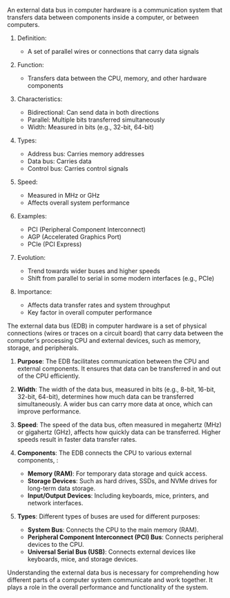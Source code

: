 An external data bus in computer hardware is a communication system that transfers data between components inside a computer, or between computers.

1. Definition:
   - A set of parallel wires or connections that carry data signals

2. Function:
   - Transfers data between the CPU, memory, and other hardware components

3. Characteristics:
   - Bidirectional: Can send data in both directions
   - Parallel: Multiple bits transferred simultaneously
   - Width: Measured in bits (e.g., 32-bit, 64-bit)

4. Types:
   - Address bus: Carries memory addresses
   - Data bus: Carries  data
   - Control bus: Carries control signals

5. Speed:
   - Measured in MHz or GHz
   - Affects overall system performance

6. Examples:
   - PCI (Peripheral Component Interconnect)
   - AGP (Accelerated Graphics Port)
   - PCIe (PCI Express)

7. Evolution:
   - Trend towards wider buses and higher speeds
   - Shift from parallel to serial in some modern interfaces (e.g., PCIe)

8. Importance:
   - Affects data transfer rates and system throughput
   - Key factor in overall computer performance

The external data bus (EDB) in computer hardware is a set of physical connections (wires or traces on a circuit board) that carry data between the computer's processing CPU and external devices, such as memory, storage, and peripherals.

1. **Purpose**: The EDB facilitates communication between the CPU and external components. It ensures that data can be transferred in and out of the CPU efficiently.

2. **Width**: The width of the data bus, measured in bits (e.g., 8-bit, 16-bit, 32-bit, 64-bit), determines how much data can be transferred simultaneously. A wider bus can carry more data at once, which can improve performance.

3. **Speed**: The speed of the data bus, often measured in megahertz (MHz) or gigahertz (GHz), affects how quickly data can be transferred. Higher speeds result in faster data transfer rates.

4. **Components**: The EDB connects the CPU to various external components, :
   - **Memory (RAM)**: For temporary data storage and quick access.
   - **Storage Devices**: Such as hard drives, SSDs, and NVMe drives for long-term data storage.
   - **Input/Output Devices**: Including keyboards, mice, printers, and network interfaces.

5. **Types**: Different types of buses are used for different purposes:
   - **System Bus**: Connects the CPU to the main memory (RAM).
   - **Peripheral Component Interconnect (PCI) Bus**: Connects peripheral devices to the CPU.
   - **Universal Serial Bus (USB)**: Connects external devices like keyboards, mice, and storage devices.

Understanding the external data bus is necessary for comprehending how different parts of a computer system communicate and work together. It plays a role in the overall performance and functionality of the system.
